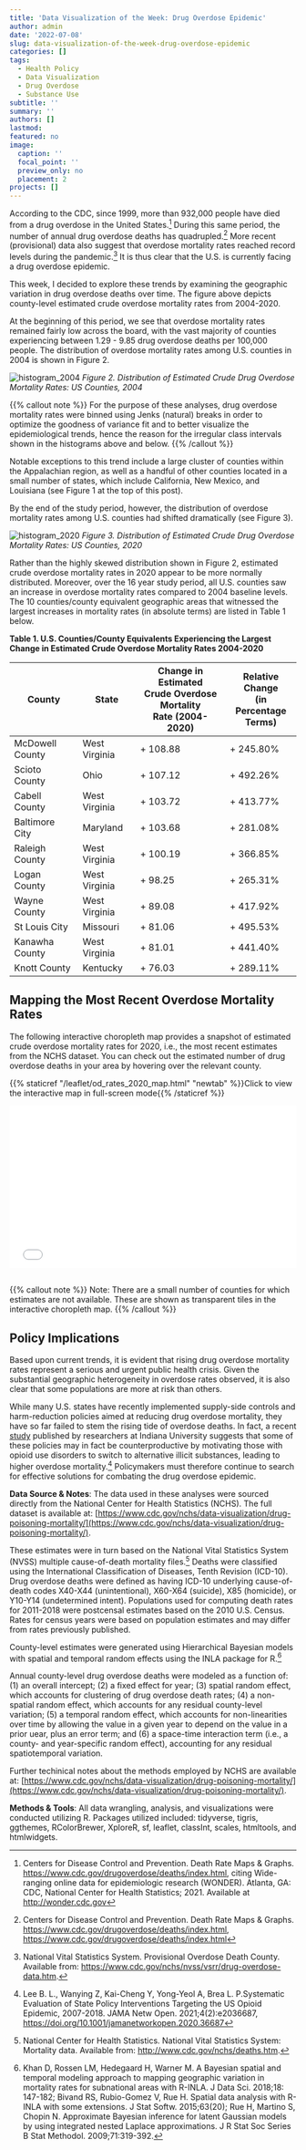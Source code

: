 ```yaml
---
title: 'Data Visualization of the Week: Drug Overdose Epidemic'
author: admin
date: '2022-07-08'
slug: data-visualization-of-the-week-drug-overdose-epidemic
categories: []
tags:
  - Health Policy
  - Data Visualization
  - Drug Overdose
  - Substance Use
subtitle: ''
summary: ''
authors: []
lastmod:
featured: no
image:
  caption: ''
  focal_point: ''
  preview_only: no
  placement: 2
projects: []
---
```

According to the CDC, since 1999, more than 932,000 people have died from a drug overdose in the United States.[^1] During this same period, the number of annual drug overdose deaths has quadrupled.[^2] More recent (provisional) data also suggest that overdose mortality rates reached record levels during the pandemic.[^3] It is thus clear that the U.S. is currently facing a drug overdose epidemic. 

This week, I decided to explore these trends by examining the geographic variation in drug overdose deaths over time. The figure above depicts county-level estimated crude overdose mortality rates from 2004-2020. 

At the beginning of this period, we see that overdose mortality rates remained fairly low across the board, with the vast majority of counties experiencing between 1.29 - 9.85 drug overdose deaths per 100,000 people. The distribution of overdose mortality rates among U.S. counties in 2004 is shown in Figure 2. 

![histogram_2004](images/histogram_2004.jpg)
*Figure 2. Distribution of Estimated Crude Drug Overdose Mortality Rates: US Counties, 2004*

{{% callout note %}}
For the purpose of these analyses, drug overdose mortality rates were binned using Jenks (natural) breaks in order to optimize the goodness of variance fit and to better visualize the epidemiological trends, hence the reason for the irregular class intervals shown in the histograms above and below. 
{{% /callout %}}

Notable exceptions to this trend include a large cluster of counties within the Appalachian region, as well as a handful of other counties located in a small number of states, which include California, New Mexico, and Louisiana (see Figure 1 at the top of this post). 

By the end of the study period, however, the distribution of overdose mortality rates among U.S. counties had shifted dramatically (see Figure 3).

![histogram_2020](images/histogram_2020.jpg)
*Figure 3. Distribution of Estimated Crude Drug Overdose Mortality Rates: US Counties, 2020*

Rather than the highly skewed distribution shown in Figure 2, estimated crude overdose mortality rates in 2020 appear to be more normally distributed. Moreover, over the 16 year study period, all U.S. counties saw an increase in overdose mortality rates compared to 2004 baseline levels. The 10 counties/county equivalent geographic areas that witnessed the largest increases in mortality rates (in absolute terms) are listed in Table 1 below. 

**Table 1. U.S. Counties/County Equivalents Experiencing the Largest Change in Estimated Crude Overdose Mortality Rates 2004-2020**

| County                   	| State                         	| Change in Estimated <br>Crude Overdose Mortality <br>Rate (2004-2020) 	| Relative Change<br>(in Percentage <br>Terms)              	|
|--------------------------	|-------------------------------	|-----------------------------------------------------------------------	|-----------------------------------------------------------	|
| McDowell County          	| West Virginia                 	| + 108.88                                                              	| + 245.80%                                                   	|
| Scioto County            	| Ohio                          	| + 107.12                                                              	| + 492.26%                                                   	|
| Cabell County            	| West Virginia                 	| + 103.72                                                              	| + 413.77%                                                   	|
| Baltimore City           	| Maryland                      	| + 103.68                                                              	| + 281.08%                                                   	|
| Raleigh County           	| West Virginia                 	| + 100.19                                                              	| + 366.85%                                                   	|
| Logan County             	| West Virginia                 	| + 98.25                                                               	| + 265.31%                                                   	|
| Wayne County             	| West Virginia                 	| + 89.08                                                               	| + 417.92%                                                   	|
| St Louis City            	| Missouri                      	| + 81.06                                                               	| + 495.53%                                                   	|
| Kanawha County           	| West Virginia                 	| + 81.01                                                               	| + 441.40%                                                   	|
| Knott County             	| Kentucky                      	| + 76.03                                                               	| + 289.11%                                                   	|                                            	|

## Mapping the Most Recent Overdose Mortality Rates

The following interactive choropleth map provides a snapshot of estimated crude overdose mortality rates for 2020, i.e., the most recent estimates from the NCHS dataset. You can check out the estimated number of drug overdose deaths in your area by hovering over the relevant county.

{{% staticref "/leaflet/od_rates_2020_map.html" "newtab" %}}Click to view the interactive map in full-screen mode{{% /staticref %}}

<div>
  <div style="position:relative;padding-top:56.25%;">
    <iframe src="/leaflet/od_rates_2020_map.html" frameborder="0" allowfullscreen
      style="position:absolute;top:0;left:0;width:100%;height:100%;"></iframe>
  </div>
</div>
<br>

{{% callout note %}}
Note: There are a small number of counties for which estimates are not available. These are shown as transparent tiles in the interactive choropleth map. 
{{% /callout %}}

## Policy Implications

Based upon current trends, it is evident that rising drug overdose mortality rates represent a serious and urgent public health crisis. Given the substantial geographic heterogeneity in overdose rates observed, it is also clear that some populations are more at risk than others.

While many U.S. states have recently implemented supply-side controls and harm-reduction policies aimed at reducing drug overdose mortality, they have so far failed to stem the rising tide of overdose deaths. In fact, a recent [study](https://doi.org/10.1001/jamanetworkopen.2020.36687) published by researchers at Indiana University suggests that some of these policies may in fact be counterproductive by motivating those with opioid use disorders to switch to alternative illicit substances, leading to higher overdose mortality.[^4] Policymakers must therefore continue to search for effective solutions for combating the drug overdose epidemic.

**Data Source & Notes**: The data used in these analyses were sourced directly from the National Center for Health Statistics (NCHS). The full dataset is available at: [https://www.cdc.gov/nchs/data-visualization/drug-poisoning-mortality/](https://www.cdc.gov/nchs/data-visualization/drug-poisoning-mortality/). 

These estimates were in turn based on the National Vital Statistics System (NVSS) multiple cause-of-death mortality files.[^5] Deaths were classified using the International Classification of Diseases, Tenth Revision (ICD-10). Drug overdose deaths were defined as having ICD-10 underlying cause-of-death codes X40-X44 (unintentional), X60-X64 (suicide), X85 (homicide), or Y10-Y14 (undetermined intent). Populations used for computing death rates for 2011-2018 were postcensal estimates based on the 2010 U.S. Census. Rates for census years were based on population estimates and may differ from rates previously published. 

County-level estimates were generated using Hierarchical Bayesian models with spatial and temporal random effects using the INLA package for R.[^6] 

Annual county-level drug overdose deaths were modeled as a function of: (1) an overall intercept; (2) a fixed effect for year; (3) spatial random effect, which accounts for clustering of drug overdose death rates; (4) a non-spatial random effect, which accounts for any residual county-level variation; (5) a temporal random effect, which accounts for non-linearities over time by allowing the value in a given year to depend on the value in a prior uear, plus an error term; and (6) a space-time interaction term (i.e., a county- and year-specific random effect), accounting for any residual spatiotemporal variation. 

Further techinical notes about the methods employed by NCHS are available at: [https://www.cdc.gov/nchs/data-visualization/drug-poisoning-mortality/](https://www.cdc.gov/nchs/data-visualization/drug-poisoning-mortality/).

**Methods & Tools**: All data wrangling, analysis, and visualizations were conducted utilizing R. Packages utilized included: tidyverse, tigris, ggthemes, RColorBrewer, XploreR, sf, leaflet, classInt, scales, htmltools, and htmlwidgets. 

[^1]: Centers for Disease Control and Prevention. Death Rate Maps & Graphs. https://www.cdc.gov/drugoverdose/deaths/index.html, citing Wide-ranging online data for epidemiologic research (WONDER). Atlanta, GA: CDC, National Center for Health Statistics; 2021. Available at http://wonder.cdc.gov
[^2]: Centers for Disease Control and Prevention. Death Rate Maps & Graphs. https://www.cdc.gov/drugoverdose/deaths/index.html, https://www.cdc.gov/drugoverdose/deaths/index.html
[^3]: National Vital Statistics System. Provisional Overdose Death County. Available from: https://www.cdc.gov/nchs/nvss/vsrr/drug-overdose-data.htm.
[^4]: Lee B. L., Wanying Z, Kai-Cheng Y, Yong-Yeol A, Brea L. P.Systematic Evaluation of State Policy Interventions Targeting the US Opioid Epidemic, 2007-2018. JAMA Netw Open. 2021;4(2):e2036687, https://doi.org/10.1001/jamanetworkopen.2020.36687
[^5]: National Center for Health Statistics. National Vital Statistics System: Mortality data. Available from: http://www.cdc.gov/nchs/deaths.htm.
[^6]: Khan D, Rossen LM, Hedegaard H, Warner M. A Bayesian spatial and temporal modeling approach to mapping geographic variation in mortality rates for subnational areas with R-INLA. J Data Sci. 2018;18: 147-182; Bivand RS, Rubio-Gomez V, Rue H. Spatial data analysis with R-INLA with some extensions. J Stat Softw. 2015;63(20); Rue H, Martino S, Chopin N. Approximate Bayesian inference for latent Gaussian models by using integrated nested Laplace approximations. J R Stat Soc Series B Stat Methodol. 2009;71:319-392.


